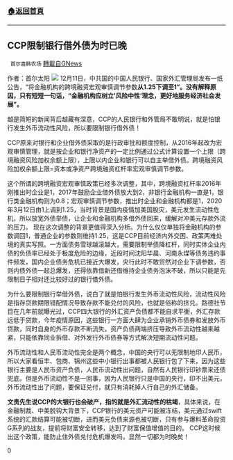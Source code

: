 ###  [:house:返回首頁](https://github.com/ourhimalayas/txt)
---

## CCP限制银行借外债为时已晚
` 首尔喜韩农场` [轉載自GNews](https://gnews.org/zh-hans/640612/)

作者：首尔太阳
![]()![](https://gnews-media-offload.s3.amazonaws.com/wp-content/uploads/2020/12/11230645/29365403-45b9-443b-bc9d-91f8338d7aa7.jpg)
12月11日，中共国的中国人民银行、国家外汇管理局发布一纸公告，“将金融机构的跨境融资宏观审慎调节参数**从1.25下调至1”。没有解释原因，只有短短一句话，“金融机构应树立’风险中性‘理念，更好地服务经济社会发展”。**

越是简短的新闻背后越藏有深意，CCP的人民银行和外管局不敢明说，就是怕银行发生外币流动性风险，所以要限制银行借外债！

CCP原来对银行和企业借外债采取的是行政审批和额度控制，从2016年起改为宏观审慎管理，就是按企业和银行净资产的一定比例通过公式计算设置一个上限（跨境融资风险加权余额上限），上限以内企业和银行可以自主举借外债。跨境融资风险加权余额上限=资本或净资产跨境融资杠杆率宏观审慎调节参数。

这个所谓的跨境融资宏观审慎政策已经多次调整，其中，跨境融资杠杆率2016年刚推出时企业是1，2017年鼓励企业借外债放大到2，非银行金融机构一直是1，银行类金融机构则为0.8；宏观审慎调节参数，推出时企业和金融机构都是1，2020年3月12日由1上调到1.25，当时背景是国内疫情加美国股灾，美元发生流动性危机，所以放宽外债举债，让企业和金融机构多借外债回来，缓解对冲美元存款外流的压力。
现在这次调整的背景更值得深入分析。为什么仅仅单独将金融机构的参数调回1，普通企业的参数则维持1.25，这是CCP目前经济内外交困、政策两难处境的真实写照。一方面债务雪球越滚越大，需要限制举债降杠杆，同时实体企业内债的负债率已经处于极度危险的边缘，近段时间沈阳华晨、河南永煤等债务违约事件频发，国内企业债务危机已接近大爆发，央行此时不敢贸然对企业下调参数，否则内债外债一起总爆发，还得依靠借新还借维持企业债务泡沫不破，所以只能是先限制日子相对还比较好过的银行借外债。

为什么要限制银行举借外债，说白了就是怕银行发生外币流动性风险，流动性风险是指存贷款期限错配情况导致存款不能兑付的风险，也就是俗称的挤兑。路德社节目在几年前就曝光过，CCP四大银行的外汇资产负债都不能自求平衡，外汇存款远低于贷款，今年疫情原因，这些银行一方面大肆为企业承销外币债券和发放外币贷款，同时自身的外币存款不断流失，资产负债两端挤压导致外币流动性越来越紧，只能依靠同业拆借、对外发行外币债券等方式解决短期流动性问题。

外币流动性和人民币流动性完全是两个概念，中国的央行可以无限制地印人民币，所以大家看恒丰、包商、锦州这些中小银行出事都被人民银行包了下来，因为这些银行主要是人民币资产负债，人民币流动性出问题，自然有人民银行印钞票来还债兜底。但是外币流动性不是一回事，因为人民银行只是中国的央行，印不出美元，外币流动性出了问题，要保证兑付，就只有消耗掉人行自己的外汇储备。

**文贵先生说CCP的大银行也会破产，指的就是外汇流动性的枯竭**，具体来说，在金融制裁、中美脱钩大背景下，CCP银行的美元资产可能被冻结，美元通过swift系统的汇款结算可能被切断，进而美元负债来源也被切断，只有参与爆料革命投资G系列的战友，提前将财富安全转移，达到了财富保值增值的目的。
CCP这时候出这个政策，能防止住外债兑付危机爆发吗，显然一切都为时晚矣！

0
